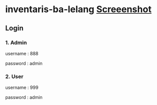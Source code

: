 # inventaris-ba-lelang [Screeenshot](https://bramastyafr.wixsite.com/mysite/portfolio)

## Login
### 1. Admin
username : 888

password : admin
### 2. User
username : 999

password : admin
